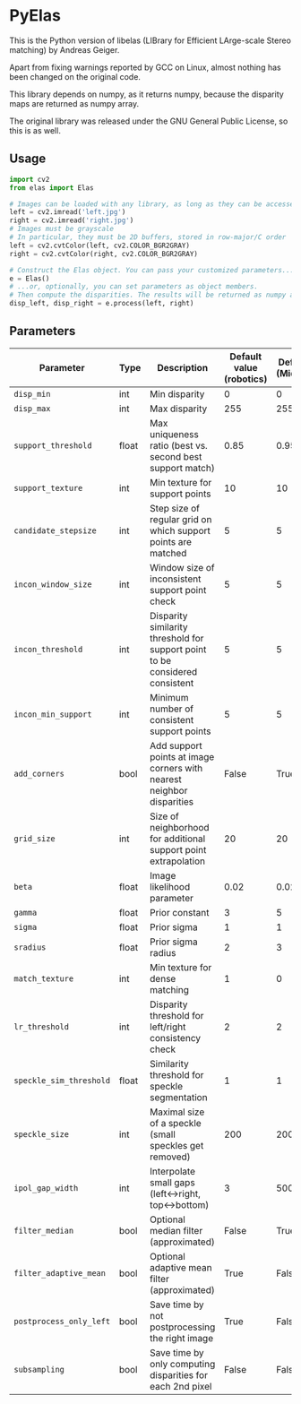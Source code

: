 # PyElas

This is the Python version of libelas (LIBrary for Efficient LArge-scale Stereo matching) by Andreas Geiger.

Apart from fixing warnings reported by GCC on Linux, almost nothing has been changed on the original code.

This library depends on numpy, as it returns numpy, because the disparity maps are returned as numpy array.

The original library was released under the GNU General Public License, so this is as well.


## Usage
```python
import cv2
from elas import Elas

# Images can be loaded with any library, as long as they can be accessed with buffer protocol
left = cv2.imread('left.jpg')
right = cv2.imread('right.jpg')
# Images must be grayscale
# In particular, they must be 2D buffers, stored in row-major/C order
left = cv2.cvtColor(left, cv2.COLOR_BGR2GRAY)
right = cv2.cvtColor(right, cv2.COLOR_BGR2GRAY)

# Construct the Elas object. You can pass your customized parameters...
e = Elas()
# ...or, optionally, you can set parameters as object members.
# Then compute the disparities. The results will be returned as numpy arrays
disp_left, disp_right = e.process(left, right)
```

## Parameters

Parameter | Type | Description | Default value (robotics) | Defult value (Middlebury)
--------- | ---- | ----------- | ------------------------ | -------------------------
`disp_min` | int | Min disparity | 0 | 0
`disp_max` | int | Max disparity | 255 | 255
`support_threshold` | float | Max uniqueness ratio (best vs. second best support match) | 0.85 | 0.95
`support_texture` | int | Min texture for support points | 10 | 10
`candidate_stepsize` | int | Step size of regular grid on which support points are matched | 5 | 5
`incon_window_size` | int | Window size of inconsistent support point check | 5 | 5
`incon_threshold` | int | Disparity similarity threshold for support point to be considered consistent | 5 | 5
`incon_min_support` | int | Minimum number of consistent support points | 5 | 5
`add_corners` | bool | Add support points at image corners with nearest neighbor disparities | False | True
`grid_size` | int | Size of neighborhood for additional support point extrapolation | 20 | 20
`beta` | float | Image likelihood parameter | 0.02 | 0.02
`gamma` | float | Prior constant | 3 | 5
`sigma` | float | Prior sigma | 1 | 1
`sradius` | float | Prior sigma radius | 2 | 3
`match_texture` | int | Min texture for dense matching | 1 | 0
`lr_threshold` | int | Disparity threshold for left/right consistency check | 2 | 2
`speckle_sim_threshold` | float | Similarity threshold for speckle segmentation | 1 | 1
`speckle_size` | int | Maximal size of a speckle (small speckles get removed) | 200 | 200
`ipol_gap_width` | int | Interpolate small gaps (left<->right, top<->bottom) | 3 | 5000
`filter_median` | bool  | Optional median filter (approximated) | False | True
`filter_adaptive_mean` | bool  | Optional adaptive mean filter (approximated) | True | False
`postprocess_only_left` | bool  | Save time by not postprocessing the right image | True | False
`subsampling` | bool  | Save time by only computing disparities for each 2nd pixel | False | False
